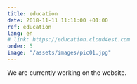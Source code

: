 ```yaml
---
title: education
date: 2018-11-11 11:11:00 +01:00
ref: education
lang: en
# link: https://education.cloud4est.com
order: 5
image: "/assets/images/pic01.jpg"
---
```


We are currently working on the website.
